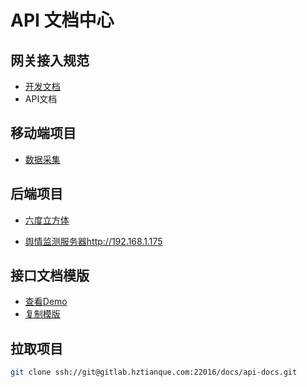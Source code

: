 # API 文档中心

## 网关接入规范

-  [开发文档](http://gitlab.hztianque.com/docs/api-docs/blob/master/%E7%BB%BC%E6%B2%BB%E6%8E%A5%E5%85%A5%E8%A7%84%E8%8C%83/%E6%B5%99%E6%B1%9F%E7%9C%81%E7%BB%BC%E6%B2%BB%E6%8E%A5%E5%8F%A3%E5%BC%80%E5%8F%91%E8%A7%84%E8%8C%83.md)
-  API文档

## 移动端项目

- [数据采集](http://gitlab.hztianque.com/docs/api-docs/tree/master/%E6%95%B0%E6%8D%AE%E9%87%87%E9%9B%86)

## 后端项目

- [六度立方体](http://gitlab.hztianque.com/docs/api-docs/tree/master/%E7%AB%8B%E6%96%B9%E4%BD%93)

- [舆情监测服务器http://192.168.1.175](http://gitlab.hztianque.com/docs/api-docs/tree/master/%E8%88%86%E6%83%85%E7%9B%91%E6%B5%8B)



## 接口文档模版

- [查看Demo](http://gitlab.hztianque.com/docs/api-docs/blob/master/%E6%95%B0%E6%8D%AE%E9%87%87%E9%9B%86/example.md)
- [复制模版](http://gitlab.hztianque.com/docs/api-docs/raw/master/%E6%95%B0%E6%8D%AE%E9%87%87%E9%9B%86/example.md)

## 拉取项目

```bash
git clone ssh://git@gitlab.hztianque.com:22016/docs/api-docs.git
```